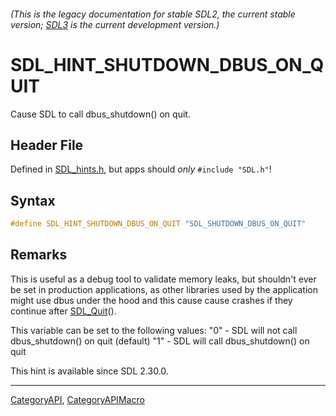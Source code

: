 ###### (This is the legacy documentation for stable SDL2, the current stable version; [SDL3](https://wiki.libsdl.org/SDL3/) is the current development version.)
# SDL_HINT_SHUTDOWN_DBUS_ON_QUIT

Cause SDL to call dbus_shutdown() on quit.

## Header File

Defined in [SDL_hints.h](https://github.com/libsdl-org/SDL/blob/SDL2/include/SDL_hints.h), but apps should _only_ `#include "SDL.h"`!

## Syntax

```c
#define SDL_HINT_SHUTDOWN_DBUS_ON_QUIT "SDL_SHUTDOWN_DBUS_ON_QUIT"
```

## Remarks

This is useful as a debug tool to validate memory leaks, but shouldn't ever
be set in production applications, as other libraries used by the
application might use dbus under the hood and this cause cause crashes if
they continue after [SDL_Quit](SDL_Quit)().

This variable can be set to the following values: "0" - SDL will not call
dbus_shutdown() on quit (default) "1" - SDL will call dbus_shutdown() on
quit

This hint is available since SDL 2.30.0.

----
[CategoryAPI](CategoryAPI), [CategoryAPIMacro](CategoryAPIMacro)

